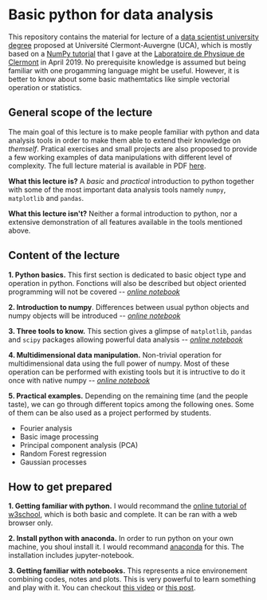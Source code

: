 # Basic python for data analysis

This repository contains the material for lecture of a [data scientist university degree](https://www.uca.fr/formation/nos-formations/catalogue-des-formations/du-data-scientist-23438.kjsp) proposed at Université Clermont-Auvergne (UCA), which is mostly based on a [NumPy tutorial](https://github.com/MLatCezeaux/intro_numpy) that I gave at the [Laboratoire de Physique de Clermont](http://clrwww.in2p3.fr/) in April 2019. No prerequisite knowledge is assumed but being familiar with one progamming language might be useful. However, it is better to know about some basic mathemtatics like simple vectorial operation or statistics.


## General scope of the lecture

The main goal of this lecture is to make people familiar with python and data analysis tools in order to make them able to extend their knowledge on *themself*. Pratical exercises and small projects are also proposed to provide a few working examples of data manipulations with different level of complexity. The full lecture material is available in PDF [here](https://github.com/rmadar/lecture-python/raw/master/documentation/PythonIntroductionDU.pdf).

**What this lecture is?** A *basic* and *practical* introduction to python together with some of the most important data analysis tools namely `numpy`, `matplotlib` and `pandas`.

**What this lecture isn't?** Neither a formal introduction to python, nor a extensive demonstration of all features available in the tools mentioned above.


## Content of the lecture

**1. Python basics.** This first section is dedicated to basic object type and operation in python. Fonctions will also be described but object oriented programming will not be covered -- *[online notebook](https://nbviewer.jupyter.org/github/rmadar/lecture-python/blob/master/lectures/1-PythonIntroduction.ipynb)*

**2. Introduction to numpy**. Differences between usual python objects and numpy objects will be introduced -- *[online notebook](https://nbviewer.jupyter.org/github/rmadar/lecture-python/blob/master/lectures/2-NumpyIntroduction.ipynb)*

**3. Three tools to know.** This section gives a glimpse of `matplotlib`, `pandas` and `scipy` packages allowing powerful data analysis -- *[online notebook](https://nbviewer.jupyter.org/github/rmadar/lecture-python/blob/master/lectures/3-ToolsToKnow.ipynb)*

**4. Multidimensional data manipulation.** Non-trivial operation for multidimensional data using the full power of numpy. Most of these operation can be performed with existing tools but it is intructive to do it once with native numpy -- *[online notebook](https://nbviewer.jupyter.org/github/rmadar/lecture-python/blob/master/lectures/4-HighDimensionalData.ipynb)*

**5. Practical examples.** Depending on the remaining time (and the people taste), we can go through different topics among the following ones. Some of them can be also used as a project performed by students.
   + Fourier analysis
   + Basic image processing
   + Principal component analysis (PCA)
   + Random Forest regression
   + Gaussian processes


## How to get prepared

**1. Getting familiar with python.** I would recommand the [online tutorial of w3school](https://www.w3schools.com/python/), which is both basic and complete. It can be ran with a web browser only.

**2. Install python with anaconda.** In order to run python on your own machine, you shoul install it. I would recommand [anaconda](https://www.anaconda.com/) for this. The installation includes jupyter-notebook.

**3. Getting familiar with notebooks.** This represents a nice environement combining codes, notes and plots. This is very powerful to learn something and play with it. You can checkout [this video](https://www.youtube.com/watch?v=CwFq3YDU6_Y) or [this post](https://realpython.com/jupyter-notebook-introduction/).
